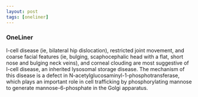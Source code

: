 ```yaml
---
layout: post
tags: [oneliner]
---
```



### OneLiner

I-cell disease (ie, bilateral hip dislocation), restricted joint movement, and coarse facial features (ie, bulging, scaphocephalic head with a flat, short nose and bulging neck veins), and corneal clouding are most suggestive of I-cell disease, an inherited lysosomal storage disease. The mechanism of this disease is a defect in N-acetylglucosaminyl-1-phosphotransferase, which plays an important role in cell trafficking by phosphorylating mannose to generate mannose-6-phosphate in the Golgi apparatus.
